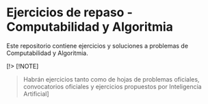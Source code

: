 # Ejercicios de repaso - Computabilidad y Algoritmia

Este repositorio contiene ejercicios y soluciones a problemas de Computabilidad y Algoritmia.

[!> [!NOTE]
> Habrán ejercicios tanto como de hojas de problemas oficiales, convocatorios oficiales y ejercicios propuestos por Inteligencia Artificial]
